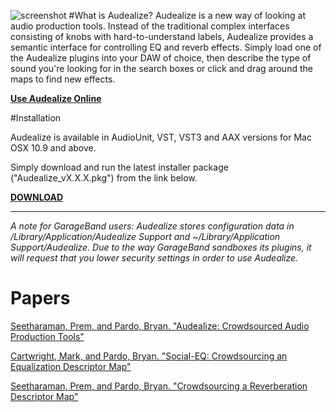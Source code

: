 ![screenshot](https://raw.githubusercontent.com/interactiveaudiolab/audealize-plugin/master/Screenshots/Screenshot.png)
#What is Audealize?
Audealize is a new way of looking at audio production tools. Instead of the traditional complex interfaces consisting of knobs with hard-to-understand labels, Audealize provides a semantic interface for controlling EQ and reverb effects. Simply load one of the Audealize plugins into your DAW of choice, then describe the type of sound you're looking for in the search boxes or click and drag around the maps to find new effects.

[**Use Audealize Online**](https://audealize.appspot.com)

#Installation

Audealize is available in AudioUnit, VST, VST3 and AAX versions for Mac OSX 10.9 and above.

Simply download and run the latest installer package ("Audealize_vX.X.X.pkg") from the link below. 

[**DOWNLOAD**](https://github.com/interactiveaudiolab/audealize-plugin/releases)

___


*A note for GarageBand users: Audealize stores configuration data in /Library/Application/Audealize Support and ~/Library/Application Support/Audealize. Due to the way GarageBand sandboxes its plugins, it will request that you lower security settings in order to use Audealize.*

# Papers

[Seetharaman, Prem, and Pardo, Bryan. "Audealize: Crowdsourced Audio Production Tools"](http://music.cs.northwestern.edu/publications/seetharaman_pardo_audealize_jaes.pdf)

[Cartwright, Mark, and Pardo, Bryan. "Social-EQ: Crowdsourcing an Equalization Descriptor Map"](http://music.cs.northwestern.edu/publications/cartwright-pardo-ismir13.pdf)

[Seetharaman, Prem, and Pardo, Bryan. "Crowdsourcing a Reverberation Descriptor Map"](http://music.cs.northwestern.edu/publications/seetharaman_pardo_acmmm14.pdf)
